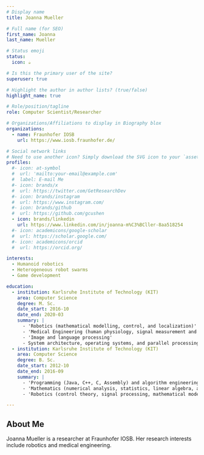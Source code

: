 ```yaml
---
# Display name
title: Joanna Mueller

# Full name (for SEO)
first_name: Joanna
last_name: Mueller

# Status emoji
status:
  icon: ☕️

# Is this the primary user of the site?
superuser: true

# Highlight the author in author lists? (true/false)
highlight_name: true

# Role/position/tagline
role: Computer Scientist/Researcher

# Organizations/Affiliations to display in Biography blox
organizations:
  - name: Fraunhofer IOSB
    url: https://www.iosb.fraunhofer.de/

# Social network links
# Need to use another icon? Simply download the SVG icon to your `assets/media/icons/` folder.
profiles:
  #- icon: at-symbol
  #  url: 'mailto:your-email@example.com'
  #  label: E-mail Me
  #- icon: brands/x
  #  url: https://twitter.com/GetResearchDev
  #- icon: brands/instagram
  #  url: https://www.instagram.com/
  #- icon: brands/github
  #  url: https://github.com/gcushen
  - icon: brands/linkedin
    url: https://www.linkedin.com/in/joanna-m%C3%BCller-8aa518254
  #- icon: academicons/google-scholar
  #  url: https://scholar.google.com/
  #- icon: academicons/orcid
  #  url: https://orcid.org/

interests:
  - Humanoid robotics
  - Heterogeneous robot swarms
  - Game development

education:
  - institution: Karlsruhe Institute of Technology (KIT)
    area: Computer Science
    degree: M. Sc.
    date_start: 2016-10
    date_end: 2020-03
    summary: |
      - 'Robotics (mathematical modelling, control, and localization)'
      - 'Medical Engineering (human physiology, signal measurement and processing)'
      - 'Image and language processing'
      - System architecture, operating systems, and parallel processing
  - institution: Karlsruhe Institute of Technology (KIT)
    area: Computer Science
    degree: B. Sc.
    date_start: 2012-10
    date_end: 2016-09
    summary: |
      - 'Programming (Java, C++, C, Assembly) and algorithm engineering'
      - 'Mathematics (numerical analysis, statistics, linear algebra, and calculus)'
      - 'Robotics (control theory, signal processing, mathematical modelling)'

---
```


## About Me

Joanna Mueller is a researcher at Fraunhofer IOSB. Her research interests include robotics and medical engineering.
